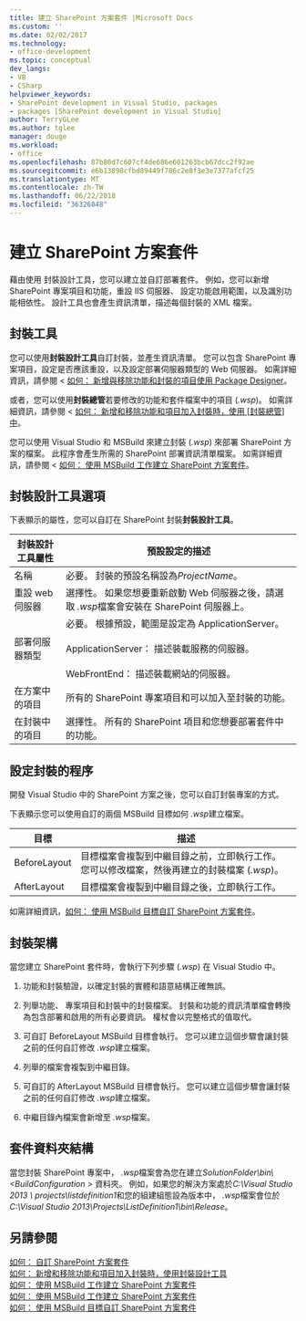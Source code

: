```yaml
---
title: 建立 SharePoint 方案套件 |Microsoft Docs
ms.custom: ''
ms.date: 02/02/2017
ms.technology:
- office-development
ms.topic: conceptual
dev_langs:
- VB
- CSharp
helpviewer_keywords:
- SharePoint development in Visual Studio, packages
- packages [SharePoint development in Visual Studio]
author: TerryGLee
ms.author: tglee
manager: douge
ms.workload:
- office
ms.openlocfilehash: 87b80d7c607cf4de686e601263bcb67dcc2f92ae
ms.sourcegitcommit: e6b13898cfbd89449f786c2e8f3e3e7377afcf25
ms.translationtype: MT
ms.contentlocale: zh-TW
ms.lasthandoff: 06/22/2018
ms.locfileid: "36326848"
---
```

# <a name="create-sharepoint-solution-packages"></a>建立 SharePoint 方案套件
  藉由使用 封裝設計工具，您可以建立並自訂部署套件。 例如，您可以新增 SharePoint 專案項目和功能，重設 IIS 伺服器、 設定功能啟用範圍，以及識別功能相依性。 設計工具也會產生資訊清單，描述每個封裝的 XML 檔案。  
  
## <a name="packaging-tools"></a>封裝工具
 您可以使用**封裝設計工具**自訂封裝，並產生資訊清單。 您可以包含 SharePoint 專案項目，設定是否應該重設，以及設定部署伺服器類型的 Web 伺服器。 如需詳細資訊，請參閱 <<c0> [ 如何： 新增與移除功能和封裝的項目使用 Package Designer](../sharepoint/how-to-add-and-remove-features-and-items-to-a-package-by-using-the-package-designer.md)。  
  
 或者，您可以使用**封裝總管**若要修改的功能和套件檔案中的項目 (*.wsp*)。 如需詳細資訊，請參閱 <<c0> [ 如何： 新增和移除功能和項目加入封裝時，使用 [封裝總管] 中](../sharepoint/how-to-add-and-remove-features-and-items-to-a-package-by-using-the-packaging-explorer.md)。  
  
 您可以使用 Visual Studio 和 MSBuild 來建立封裝 (*.wsp*) 來部署 SharePoint 方案的檔案。 此程序會產生所需的 SharePoint 部署資訊清單檔案。 如需詳細資訊，請參閱 <<c0> [ 如何： 使用 MSBuild 工作建立 SharePoint 方案套件](../sharepoint/how-to-create-a-sharepoint-solution-package-by-using-msbuild-tasks.md)。  
  
## <a name="package-designer-options"></a>封裝設計工具選項
 下表顯示的屬性，您可以自訂在 SharePoint 封裝**封裝設計工具**。  
  
|封裝設計工具屬性|預設設定的描述|  
|-------------------------------|------------------------------------|  
|名稱|必要。 封裝的預設名稱設為*ProjectName*。|  
|重設 web 伺服器|選擇性。 如果您想要重新啟動 Web 伺服器之後，請選取 *.wsp*檔案會安裝在 SharePoint 伺服器上。|  
|部署伺服器類型|必要。 根據預設，範圍是設定為 ApplicationServer。<br /><br /> ApplicationServer： 描述裝載服務的伺服器。<br /><br /> WebFrontEnd： 描述裝載網站的伺服器。|  
|在方案中的項目|所有的 SharePoint 專案項目和可以加入至封裝的功能。|  
|在封裝中的項目|選擇性。 所有的 SharePoint 項目和您想要部署套件中的功能。|  
  
## <a name="configure-the-packaging-process"></a>設定封裝的程序
 開發 Visual Studio 中的 SharePoint 方案之後，您可以自訂封裝專案的方式。  
  
 下表顯示您可以使用自訂的兩個 MSBuild 目標如何 *.wsp*建立檔案。  
  
|目標|描述|  
|------------|-----------------|  
|BeforeLayout|目標檔案會複製到中繼目錄之前，立即執行工作。 您可以修改檔案，然後再建立的封裝檔案 (*.wsp*)。|  
|AfterLayout|目標檔案會複製到中繼目錄之後，立即執行工作。|  
  
 如需詳細資訊，[如何： 使用 MSBuild 目標自訂 SharePoint 方案套件](../sharepoint/how-to-customize-a-sharepoint-solution-package-by-using-msbuild-targets.md)。  
  
## <a name="packaging-architecture"></a>封裝架構
 當您建立 SharePoint 套件時，會執行下列步驟 (*.wsp*) 在 Visual Studio 中。  
  
1.  功能和封裝驗證，以確定封裝的實體和語意結構正確無誤。  
  
2.  列舉功能、 專案項目和封裝中的封裝檔案。 封裝和功能的資訊清單檔會轉換為包含部署和啟用的所有必要資訊。 權杖會以完整格式的值取代。  
  
3.  可自訂 BeforeLayout MSBuild 目標會執行。 您可以建立這個步驟會讓封裝之前的任何自訂修改 *.wsp*建立檔案。  
  
4.  列舉的檔案會複製到中繼目錄。  
  
5.  可自訂的 AfterLayout MSBuild 目標會執行。 您可以建立這個步驟會讓封裝之前的任何自訂修改 *.wsp*建立檔案。  
  
6.  中繼目錄內檔案會新增至 *.wsp*檔案。  
  
## <a name="package-folder-structure"></a>套件資料夾結構
 當您封裝 SharePoint 專案中， *.wsp*檔案會為您在建立*SolutionFolder\bin\\\<BuildConfiguration >* 資料夾。 例如，如果您的解決方案處於*C:\Visual Studio 2013 \ projects\listdefinition1*和您的組建組態設為版本中， *.wsp*檔案會位於*C:\Visual Studio 2013\Projects\ListDefinition1\bin\Release*。  
  
## <a name="see-also"></a>另請參閱
 [如何： 自訂 SharePoint 方案套件](../sharepoint/how-to-customize-a-sharepoint-solution-package.md)  
 [如何： 新增和移除功能和項目加入封裝時，使用封裝設計工具](../sharepoint/how-to-add-and-remove-features-and-items-to-a-package-by-using-the-package-designer.md)   
 [如何： 使用 MSBuild 工作建立 SharePoint 方案套件](../sharepoint/how-to-create-a-sharepoint-solution-package-by-using-msbuild-tasks.md)   
 [如何： 使用 MSBuild 工作建立 SharePoint 方案套件](../sharepoint/how-to-create-a-sharepoint-solution-package-by-using-msbuild-tasks.md)   
 [如何： 使用 MSBuild 目標自訂 SharePoint 方案套件](../sharepoint/how-to-customize-a-sharepoint-solution-package-by-using-msbuild-targets.md)  
  
 
